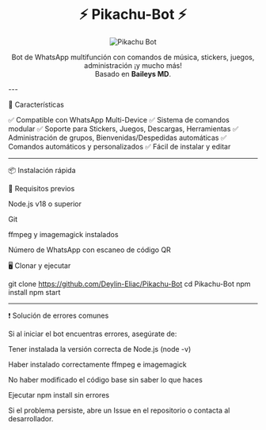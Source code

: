 <h1 align="center">⚡ Pikachu-Bot ⚡</h1>
<p align="center">
  <img src="https://d.uguu.se/roosKOCc.gif" alt="Pikachu Bot" />
</p><p align="center">
  Bot de WhatsApp multifunción con comandos de música, stickers, juegos, administración ¡y mucho más!<br>
  Basado en <b>Baileys MD</b>.
</p>
---

🚀 Características

✅ Compatible con WhatsApp Multi-Device
✅ Sistema de comandos modular
✅ Soporte para Stickers, Juegos, Descargas, Herramientas
✅ Administración de grupos, Bienvenidas/Despedidas automáticas
✅ Comandos automáticos y personalizados
✅ Fácil de instalar y editar


---

📦 Instalación rápida

🧠 Requisitos previos

Node.js v18 o superior

Git

ffmpeg y imagemagick instalados

Número de WhatsApp con escaneo de código QR


🖥️ Clonar y ejecutar

git clone https://github.com/Deylin-Eliac/Pikachu-Bot
cd Pikachu-Bot
npm install
npm start


---

❗ Solución de errores comunes

Si al iniciar el bot encuentras errores, asegúrate de:

Tener instalada la versión correcta de Node.js (node -v)

Haber instalado correctamente ffmpeg e imagemagick

No haber modificado el código base sin saber lo que haces

Ejecutar npm install sin errores


Si el problema persiste, abre un Issue en el repositorio o contacta al desarrollador.